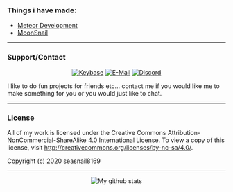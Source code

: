 ### **Things i have made:**

- [Meteor Development](https://github.com/MeteorDevelopment)
- [MoonSnail](https://github.com/seasnail8169/MoonSnail)
-----

### **Support/Contact**
<p align="center">
<a href="https://keybase.io/seasnail"><img alt="Keybase" src="https://img.shields.io/badge/Keybase-seasnail-blue?style=flat-square&logo=keybase"></a>
<a href="mailto:snailcorp@gmail.com"><img alt="E-Mail" src="https://img.shields.io/badge/Email-snailcorp@gmail.com-blue?style=flat-square&logo=gmail"></a>
<a href="https://discord.com/invite/Pta3APY"><img alt="Discord" src="https://img.shields.io/badge/Discord-Seasnail's shell-blue?style=flat-square&logo=discord"></a>
</p>
I like to do fun projects for friends etc… contact me if you would like me to make something for you or you would just like to chat.

-----

### **License**
All of my work is licensed under the Creative Commons Attribution-NonCommercial-ShareAlike 4.0 International License.
To view a copy of this license, visit http://creativecommons.org/licenses/by-nc-sa/4.0/.

Copyright (c) 2020 seasnail8169

-----

<p align="center">
<img alt="My github stats" src="https://github-readme-stats.vercel.app/api?username=seasnail8169&show_icons=true&theme=radical">
</p>
